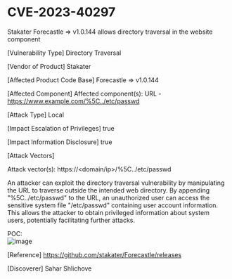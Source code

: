 # CVE-2023-40297
 Stakater Forecastle => v1.0.144 allows directory traversal in the website component
 
[Vulnerability Type] Directory Traversal

[Vendor of Product] Stakater

[Affected Product Code Base] Forecastle => v1.0.144

[Affected Component] Affected component(s): URL - https://www.example.com/%5C../etc/passwd

[Attack Type] Local

[Impact Escalation of Privileges] true

[Impact Information Disclosure] true

[Attack Vectors]

Attack vector(s):
https://<domain/ip>/%5C../etc/passwd

An attacker can exploit the directory traversal vulnerability by manipulating the URL to traverse outside the intended web directory. By appending "%5C../etc/passwd" to the URL, an unauthorized user can access the sensitive system file "/etc/passwd" containing user account information. This allows the attacker to obtain privileged information about system users, potentially facilitating further attacks.

POC:<br>
![image](https://github.com/user-attachments/assets/6787451c-aede-4c52-b5a2-4d7329cfe2ec)


[Reference]
https://github.com/stakater/Forecastle/releases

[Discoverer]
Sahar Shlichove

